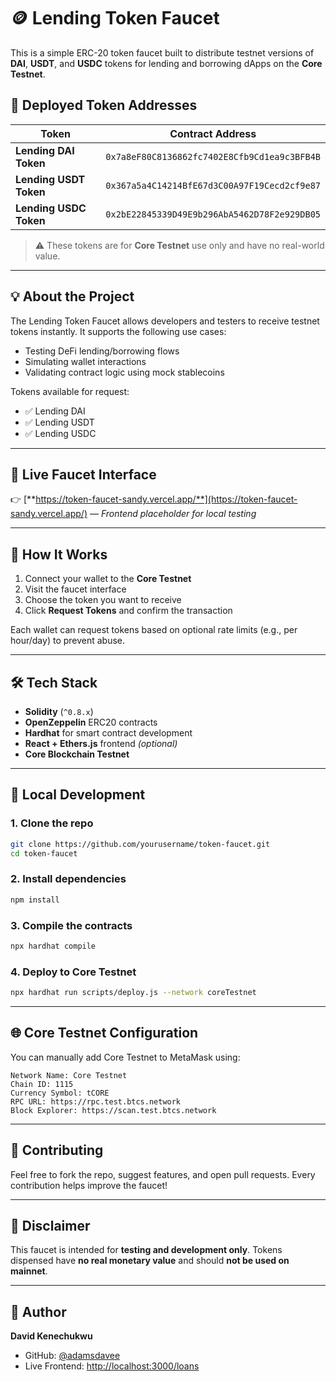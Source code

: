 # 🪙 Lending Token Faucet

This is a simple ERC-20 token faucet built to distribute testnet versions of **DAI**, **USDT**, and **USDC** tokens for lending and borrowing dApps on the **Core Testnet**.

## 📌 Deployed Token Addresses

| Token                  | Contract Address                             |
| ---------------------- | -------------------------------------------- |
| **Lending DAI Token**  | `0x7a8eF80C8136862fc7402E8Cfb9Cd1ea9c3BFB4B` |
| **Lending USDT Token** | `0x367a5a4C14214BfE67d3C00A97F19Cecd2cf9e87` |
| **Lending USDC Token** | `0x2bE22845339D49E9b296AbA5462D78F2e929DB05` |

> ⚠️ These tokens are for **Core Testnet** use only and have no real-world value.

---

## 💡 About the Project

The Lending Token Faucet allows developers and testers to receive testnet tokens instantly. It supports the following use cases:

* Testing DeFi lending/borrowing flows
* Simulating wallet interactions
* Validating contract logic using mock stablecoins

Tokens available for request:

* ✅ Lending DAI
* ✅ Lending USDT
* ✅ Lending USDC

---

## 🔗 Live Faucet Interface

👉 [**https://token-faucet-sandy.vercel.app/**](https://token-faucet-sandy.vercel.app/) — *Frontend placeholder for local testing*

---

## 🔧 How It Works

1. Connect your wallet to the **Core Testnet**
2. Visit the faucet interface
3. Choose the token you want to receive
4. Click **Request Tokens** and confirm the transaction

Each wallet can request tokens based on optional rate limits (e.g., per hour/day) to prevent abuse.

---

## 🛠 Tech Stack

* **Solidity** (`^0.8.x`)
* **OpenZeppelin** ERC20 contracts
* **Hardhat** for smart contract development
* **React + Ethers.js** frontend *(optional)*
* **Core Blockchain Testnet**

---

## 📁 Local Development

### 1. Clone the repo

```bash
git clone https://github.com/yourusername/token-faucet.git
cd token-faucet
```

### 2. Install dependencies

```bash
npm install
```

### 3. Compile the contracts

```bash
npx hardhat compile
```

### 4. Deploy to Core Testnet

```bash
npx hardhat run scripts/deploy.js --network coreTestnet
```

---

## 🌐 Core Testnet Configuration

You can manually add Core Testnet to MetaMask using:

```
Network Name: Core Testnet
Chain ID: 1115
Currency Symbol: tCORE
RPC URL: https://rpc.test.btcs.network
Block Explorer: https://scan.test.btcs.network
```

---

## 🤝 Contributing

Feel free to fork the repo, suggest features, and open pull requests. Every contribution helps improve the faucet!

---

## 📢 Disclaimer

This faucet is intended for **testing and development only**. Tokens dispensed have **no real monetary value** and should **not be used on mainnet**.

---

## 👤 Author

**David Kenechukwu**

* GitHub: [@adamsdavee](https://github.com/adamsdavee)
* Live Frontend: [http://localhost:3000/loans](https://token-faucet-sandy.vercel.app/)